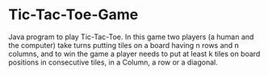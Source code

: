 # Tic-Tac-Toe-Game
Java program to play Tic-Tac-Toe. In this game two players (a human and the computer) take turns putting tiles on a board having n rows and n columns, and to win the game a player needs to put at least k tiles on board positions in consecutive tiles, in a Column, a row or a diagonal.
